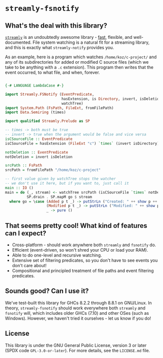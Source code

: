 # ``streamly-fsnotify``

## What's the deal with this library?

[``streamly``][1] is an undoubtedly awesome library - [fast][2], flexible, and
well-documented. File system watching is a natural fit for a streaming library,
and this is exactly what ``streamly-notify`` provides you.

As an example, here is a program which watches ``/home/koz/c-project/`` and any
of its subdirectories for added or modified C source files (which we take to be
anything with a ``.c`` extension). This program then writes that the event
occurred, to what file, and when, forever.

```haskell

{-# LANGUAGE LambdaCase #-}

import Streamly.FSNotify (EventPredicate,
                          hasExtension, is Directory, invert, isDeletion,
                          watchTree)
import System.Path (FsPath, FileExt, fromFilePath)
import Data.Semiring (times)

import qualified Streamly.Prelude as SP

-- times -> both must be true
-- invert -> true when the argument would be false and vice versa
isCSourceFile :: EventPredicate
isCSourceFile = hasExtension (FileExt "c") `times` (invert isDirectory)

notDeletion :: EventPredicate
notDeletion = invert isDeletion

srcPath :: FsPath
srcPath = fromFilePath "/home/koz/c-project"

-- first value given by watchTree stops the watcher
-- we don't use it here, but if you want to, just call it
main :: IO ()
main = do (_, stream) <- watchTree srcPath (isCSourceFile `times` notDeletion)
          SP.drain . SP.mapM go $ stream
  where go = \case (Added p t _) -> putStrLn ("Created: " ++ show p ++ " at " ++ show t)
                   (Modified p t _) -> putStrLn ("Modified: " ++ show p ++ " at " ++ show t)
                   _ -> pure ()
```

## That seems pretty cool! What kind of features can I expect?

* Cross-platform - should work anywhere both ``streamly`` and ``fsnotify`` do.
* Efficient (event-driven, so won't shred your CPU or load your RAM).
* Able to do one-level and recursive watching.
* Extensive set of filtering predicates, so you don't have to see events you
  don't care about!
* Compositional and principled treatment of file paths and event filtering
  predicates.

## Sounds good? Can I use it?

We've test-built this library for GHCs 8.2.2 through 8.8.1 on GNU/Linux. In
theory, ``streamly-fsnotify`` should work everywhere both ``streamly`` and
``fsnotify`` will, which includes older GHCs (7.10) and other OSes (such as
Windows). However, we haven't tried it ourselves - let us know if you do!

## License

This library is under the GNU General Public License, version 3 or later (SPDX
code ``GPL-3.0-or-later``). For more details, see the ``LICENSE.md`` file.

[1]: http://hackage.haskell.org/package/streamly
[2]: https://github.com/composewell/streaming-benchmarks
